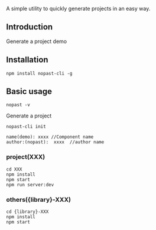 A simple utility to quickly generate projects in an easy way.

## Introduction

Generate a project demo

## Installation
```shell
npm install nopast-cli -g
```
## Basic usage
```shell
nopast -v
```
Generate a project

```shell
nopast-cli init

name(demo): xxxx //Component name
author:(nopast):  xxxx  //author name
```
### project(XXX)
```shell
cd XXX
npm install
npm start
npm run server:dev
```

### others({library}-XXX)
```shell
cd {library}-XXX
npm install
npm start
```